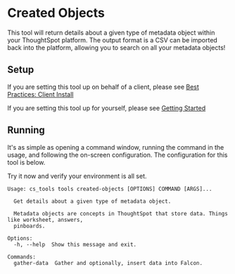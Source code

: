 # Created Objects

This tool will return details about a given type of metadata object within your
ThoughtSpot platform. The output format is a CSV can be imported back into the
platform, allowing you to search on all your metadata objects!

## Setup

If you are setting this tool up on behalf of a client, please see [Best Practices: Client Install][bp-client-install]

If you are setting this tool up for yourself, please see [Getting Started][cstools-getting-started]

## Running

It's as simple as opening a command window, running the command in the usage, and
following the on-screen configuration. The configuration for this tool is below.

Try it now and verify your environment is all set.

~~~
Usage: cs_tools tools created-objects [OPTIONS] COMMAND [ARGS]...

  Get details about a given type of metadata object.

  Metadata objects are concepts in ThoughtSpot that store data. Things like worksheet, answers,
  pinboards.

Options:
  -h, --help  Show this message and exit.

Commands:
  gather-data  Gather and optionally, insert data into Falcon.
~~~ 

[bp-client-install]: ../../best-practices/client-install.md
[cstools-getting-started]: ../../README.md#getting-started
